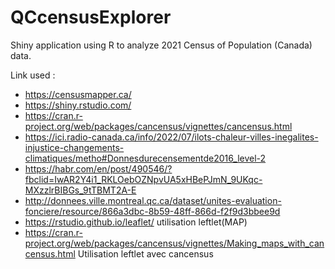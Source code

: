 # QCcensusExplorer
Shiny application using R to analyze 2021 Census of Population (Canada) data.

Link used :
* https://censusmapper.ca/
* https://shiny.rstudio.com/
* https://cran.r-project.org/web/packages/cancensus/vignettes/cancensus.html
* https://ici.radio-canada.ca/info/2022/07/ilots-chaleur-villes-inegalites-injustice-changements-climatiques/metho#Donnesdurecensementde2016_level-2
* https://habr.com/en/post/490546/?fbclid=IwAR2Y4i1_RKLOebOZNpvUA5xHBePJmN_9UKqc-MXzzlrBIBGs_9tTBMT2A-E
* http://donnees.ville.montreal.qc.ca/dataset/unites-evaluation-fonciere/resource/866a3dbc-8b59-48ff-866d-f2f9d3bbee9d
* https://rstudio.github.io/leaflet/ utilisation leftlet(MAP)
* https://cran.r-project.org/web/packages/cancensus/vignettes/Making_maps_with_cancensus.html Utilisation leftlet avec cancensus
